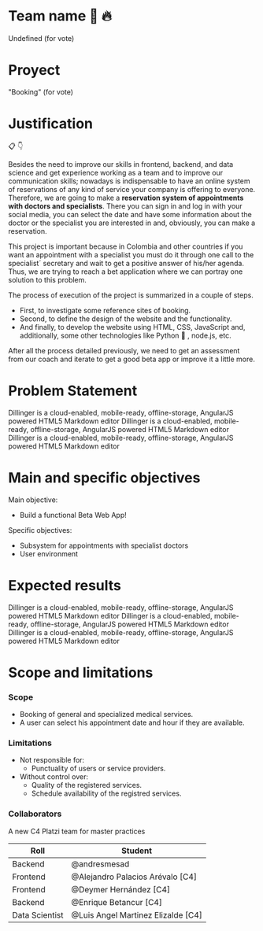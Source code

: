 # Team name :metal: :fire:
Undefined (for vote)

# Proyect
"Booking" (for vote)

# Justification 
:clipboard: :point_down:

Besides the need to improve our skills in frontend, backend, and data science and get experience working as a team and to improve our communication skills; nowadays is indispensable to have an online system of reservations of any kind of service your company is offering to everyone. Therefore, we are going to make a **reservation system of appointments with doctors and specialists**. There you can sign in and log in with your social media, you can select the date and have some information about the doctor or the specialist you are interested in and, obviously, you can make a reservation.

This project is important because in Colombia and other countries if you want an appointment with a specialist you must do it through one call to the specialist´ secretary and wait to get a positive answer of his/her agenda. Thus, we are trying to reach a bet application where we can portray one solution to this problem. 

The process of execution of the project is summarized in a couple of steps.
- First, to investigate some reference sites of booking.
- Second, to define the design of the website and the functionality. 
- And finally, to develop the website using HTML, CSS, JavaScript and, additionally, some other technologies like Python :snake: , node.js, etc. 

After all the process detailed previously, we need to get an assessment from our coach and iterate to get a good beta app or improve it a little more. 


# Problem Statement
Dillinger is a cloud-enabled, mobile-ready, offline-storage, AngularJS powered HTML5 Markdown editor Dillinger is a cloud-enabled, mobile-ready, offline-storage, AngularJS powered HTML5 Markdown editor
Dillinger is a cloud-enabled, mobile-ready, offline-storage, AngularJS powered HTML5 Markdown editor

# Main and specific objectives
Main objective:
* Build a functional Beta Web App!

Specific objectives:
* Subsystem for appointments with specialist doctors    
* User environment

# Expected results
Dillinger is a cloud-enabled, mobile-ready, offline-storage, AngularJS powered HTML5 Markdown editor Dillinger is a cloud-enabled, mobile-ready, offline-storage, AngularJS powered HTML5 Markdown editor
Dillinger is a cloud-enabled, mobile-ready, offline-storage, AngularJS powered HTML5 Markdown editor

# Scope and limitations
### Scope  
* Booking of general and specialized medical services.
* A user can select his appointment date and hour if they are available.
### Limitations  
* Not responsible for:
    * Punctuality of users or service providers.
* Without control over:
    * Quality of the registered services.
    * Schedule availability of the registred services.

### Collaborators

A new C4 Platzi team for master practices

| Roll | Student |
| ------ | ------ |
| Backend | @andresmesad
| Frontend | @Alejandro Palacios Arévalo [C4]
| Frontend | @Deymer Hernández [C4]
| Backend | @Enrique Betancur [C4]
| Data Scientist  | @Luis Angel Martinez Elizalde [C4]